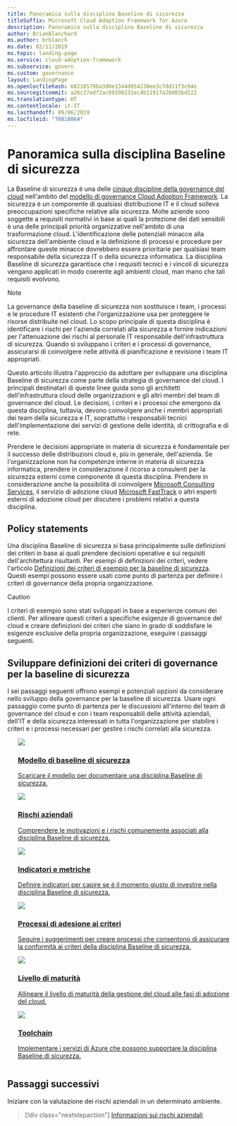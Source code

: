 ```yaml
---
title: Panoramica sulla disciplina Baseline di sicurezza
titleSuffix: Microsoft Cloud Adoption Framework for Azure
description: Panoramica sulla disciplina Baseline di sicurezza
author: BrianBlanchard
ms.author: brblanch
ms.date: 02/11/2019
ms.topic: landing-page
ms.service: cloud-adoption-framework
ms.subservice: govern
ms.custom: governance
layout: LandingPage
ms.openlocfilehash: 68210579ba3d0e1344d854230ee3c7dd11f3c94e
ms.sourcegitcommit: a26c27ed72ac89198231ec4b11917a20d03bd222
ms.translationtype: HT
ms.contentlocale: it-IT
ms.lasthandoff: 09/06/2019
ms.locfileid: "70818064"
---
```

# <a name="security-baseline-discipline-overview"></a>Panoramica sulla disciplina Baseline di sicurezza

La Baseline di sicurezza è una delle [cinque discipline della governance del cloud](../governance-disciplines.md) nell'ambito del [modello di governance Cloud Adoption Framework](../index.md). La sicurezza è un componente di qualsiasi distribuzione IT e il cloud solleva preoccupazioni specifiche relative alla sicurezza. Molte aziende sono soggette a requisiti normativi in base ai quali la protezione dei dati sensibili è una delle principali priorità organizzative nell'ambito di una trasformazione cloud. L'identificazione delle potenziali minacce alla sicurezza dell'ambiente cloud e la definizione di processi e procedure per affrontare queste minacce dovrebbero essere prioritarie per qualsiasi team responsabile della sicurezza IT o della sicurezza informatica. La disciplina Baseline di sicurezza garantisce che i requisiti tecnici e i vincoli di sicurezza vengano applicati in modo coerente agli ambienti cloud, man mano che tali requisiti evolvono.

> [!NOTE]
> La governance della baseline di sicurezza non sostituisce i team, i processi e le procedure IT esistenti che l'organizzazione usa per proteggere le risorse distribuite nel cloud. Lo scopo principale di questa disciplina è identificare i rischi per l'azienda correlati alla sicurezza e fornire indicazioni per l'attenuazione dei rischi al personale IT responsabile dell'infrastruttura di sicurezza. Quando si sviluppano i criteri e i processi di governance, assicurarsi di coinvolgere nelle attività di pianificazione e revisione i team IT appropriati.

Questo articolo illustra l'approccio da adottare per sviluppare una disciplina Baseline di sicurezza come parte della strategia di governance del cloud. I principali destinatari di queste linee guida sono gli architetti dell'infrastruttura cloud delle organizzazioni e gli altri membri del team di governance del cloud. Le decisioni, i criteri e i processi che emergono da questa disciplina, tuttavia, devono coinvolgere anche i membri appropriati dei team della sicurezza e IT, soprattutto i responsabili tecnici dell'implementazione dei servizi di gestione delle identità, di crittografia e di rete.

Prendere le decisioni appropriate in materia di sicurezza è fondamentale per il successo delle distribuzioni cloud e, più in generale, dell'azienda. Se l'organizzazione non ha competenze interne in materia di sicurezza informatica, prendere in considerazione il ricorso a consulenti per la sicurezza esterni come componente di questa disciplina. Prendere in considerazione anche la possibilità di coinvolgere [Microsoft Consulting Services](https://www.microsoft.com/enterprise/services), il servizio di adozione cloud [Microsoft FastTrack](https://azure.microsoft.com/programs/azure-fasttrack) o altri esperti esterni di adozione cloud per discutere i problemi relativi a questa disciplina.

## <a name="policy-statements"></a>Policy statements

Una disciplina Baseline di sicurezza si basa principalmente sulle definizioni dei criteri in base ai quali prendere decisioni operative e sui requisiti dell'architettura risultanti. Per esempi di definizioni dei criteri, vedere l'articolo [Definizioni dei criteri di esempio per la baseline di sicurezza](./policy-statements.md). Questi esempi possono essere usati come punto di partenza per definire i criteri di governance della propria organizzazione.

> [!CAUTION]
> I criteri di esempio sono stati sviluppati in base a esperienze comuni dei clienti. Per allineare questi criteri a specifiche esigenze di governance del cloud e creare definizioni dei criteri che siano in grado di soddisfare le esigenze esclusive della propria organizzazione, eseguire i passaggi seguenti.

## <a name="developing-security-baseline-governance-policy-statements"></a>Sviluppare definizioni dei criteri di governance per la baseline di sicurezza

I sei passaggi seguenti offrono esempi e potenziali opzioni da considerare nello sviluppo della governance per la baseline di sicurezza. Usare ogni passaggio come punto di partenza per le discussioni all'interno del team di governance del cloud e con i team responsabili delle attività aziendali, dell'IT e della sicurezza interessati in tutta l'organizzazione per stabilire i criteri e i processi necessari per gestire i rischi correlati alla sicurezza.

<!-- markdownlint-disable MD033 -->

<ul class="panelContent cardsE">
<li style="display: flex; flex-direction: column;">
    <a href="./template.md">
        <div class="cardSize">
            <div class="cardPadding" >
                <div class="card" >
                    <div class="cardImageOuter">
                        <div class="cardImage">
                            <img src="../../_images/governance/process-template.png" class="x-hidden-focus"/>
                        </div>
                    </div>
                    <div class="cardText" style="padding-left:0px;">
                        <h3>Modello di baseline di sicurezza</h3>
                        <p class="x-hidden-focus">Scaricare il modello per documentare una disciplina Baseline di sicurezza.</p>
                    </div>
                </div>
            </div>
        </div>
    </a>
</li><li style="display: flex; flex-direction: column;">
    <a href="./business-risks.md">
        <div class="cardSize">
            <div class="cardPadding" >
                <div class="card" >
                    <div class="cardImageOuter">
                        <div class="cardImage">
                            <img src="../../_images/governance/process-risks.png" class="x-hidden-focus"/>
                        </div>
                    </div>
                    <div class="cardText" style="padding-left:0px;">
                        <h3>Rischi aziendali</h3>
                        <p class="x-hidden-focus">Comprendere le motivazioni e i rischi comunemente associati alla disciplina Baseline di sicurezza.</p>
                    </div>
                </div>
            </div>
        </div>
    </a>
</li>
<li style="display: flex; flex-direction: column;">
    <a href="./metrics-tolerance.md">
        <div class="cardSize">
            <div class="cardPadding" >
                <div class="card" >
                    <div class="cardImageOuter">
                        <div class="cardImage">
                            <img src="../../_images/governance/process-metrics.png" class="x-hidden-focus"/>
                        </div>
                    </div>
                    <div class="cardText" style="padding-left:0px;">
                        <h3>Indicatori e metriche</h3>
                        <p class="x-hidden-focus">Definire indicatori per capire se è il momento giusto di investire nella disciplina Baseline di sicurezza.</p>
                    </div>
                </div>
            </div>
        </div>
    </a>
</li>
<li style="display: flex; flex-direction: column;">
    <a href="./compliance-processes.md">
        <div class="cardSize">
            <div class="cardPadding" >
                <div class="card" >
                    <div class="cardImageOuter">
                        <div class="cardImage">
                            <img src="../../_images/governance/process-enforce.png" class="x-hidden-focus"/>
                        </div>
                    </div>
                    <div class="cardText" style="padding-left:0px;">
                        <h3>Processi di adesione ai criteri</h3>
                        <p class="x-hidden-focus">Seguire i suggerimenti per creare processi che consentono di assicurare la conformità ai criteri della disciplina Baseline di sicurezza.</p>
                    </div>
                </div>
            </div>
        </div>
    </a>
</li>
<li style="display: flex; flex-direction: column;">
    <a href="./discipline-improvement.md">
        <div class="cardSize">
            <div class="cardPadding" >
                <div class="card" >
                    <div class="cardImageOuter">
                        <div class="cardImage">
                            <img src="../../_images/governance/process-maturity.png" class="x-hidden-focus"/>
                        </div>
                    </div>
                    <div class="cardText" style="padding-left:0px;">
                        <h3>Livello di maturità</h3>
                        <p class="x-hidden-focus">Allineare il livello di maturità della gestione del cloud alle fasi di adozione del cloud.</p>
                    </div>
                </div>
            </div>
        </div>
    </a>
</li>
<li style="display: flex; flex-direction: column;">
    <a href="./toolchain.md">
        <div class="cardSize">
            <div class="cardPadding" >
                <div class="card" >
                    <div class="cardImageOuter">
                        <div class="cardImage">
                            <img src="../../_images/governance/process-toolchain.png" class="x-hidden-focus"/>
                        </div>
                    </div>
                    <div class="cardText" style="padding-left:0px;">
                        <h3>Toolchain</h3>
                        <p class="x-hidden-focus">Implementare i servizi di Azure che possono supportare la disciplina Baseline di sicurezza.</p>
                    </div>
                </div>
            </div>
        </div>
    </a>
</li>
</ul>

<!-- markdownlint-enable MD033 -->

## <a name="next-steps"></a>Passaggi successivi

Iniziare con la valutazione dei rischi aziendali in un determinato ambiente.

> [!div class="nextstepaction"]
> [Informazioni sui rischi aziendali](./business-risks.md)
